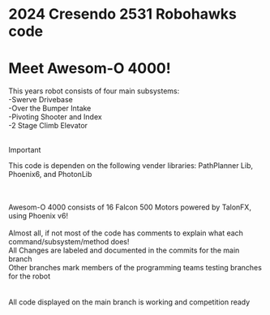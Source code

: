 # 2024 Cresendo 2531 Robohawks code </br>
# Meet Awesom-O 4000! </br>

This years robot consists of four main subsystems:
<br>    -Swerve Drivebase
<br>    -Over the Bumper Intake
<br>    -Pivoting Shooter and Index
<br>    -2 Stage Climb Elevator
<br>
<br>

> [!IMPORTANT]
> This code is dependen on the following vender libraries:
> PathPlanner Lib,
> Phoenix6,
> and PhotonLib

<br>    
<br> Awesom-O 4000 consists of 16 Falcon 500 Motors powered by TalonFX, using Phoenix v6!
<br>
<br> Almost all, if not most of the code has comments to explain what each command/subsystem/method does!
<br>All Changes are labeled and documented in the commits for the main branch
<br>Other branches mark members of the programming teams testing branches for the robot
<br>
<br>
<br>All code displayed on the main branch is working and competition ready
